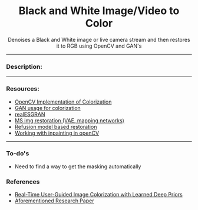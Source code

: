 <h1 align="center">
Black and White Image/Video to Color
</h1>
<p align="center">
Denoises a Black and White image or live camera stream and then restores it to RGB using OpenCV and GAN's
</p>
<hr/>

### Description:

<hr/>

### Resources:

- [OpenCV Implementation of Colorization](https://github.com/dhananjayan-r/Colorizer)
- [GAN usage for colorization](https://github.com/emilwallner/Coloring-greyscale-images)
- [realESGRAN](https://github.com/xinntao/Real-ESRGAN)
- [MS img restoration (VAE, mapping networks)](https://github.com/topics/old-photo-restoration)
- [Refusion model based restoration](https://github.com/Algolzw/image-restoration-sde)
- [Working with inpainting in openCV](https://pyimagesearch.com/2020/05/18/image-inpainting-with-opencv-and-python/)

<hr/>

### To-do's

- Need to find a way to get the masking automatically

### References

- [Real-Time User-Guided Image Colorization with Learned Deep Priors](https://github.com/richzhang/colorization)
- [Aforementioned Research Paper](https://richzhang.github.io/colorization/)
